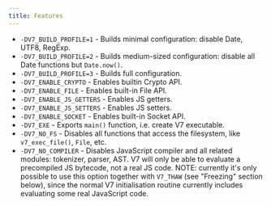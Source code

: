 ```yaml
---
title: Features
---
```


- `-DV7_BUILD_PROFILE=1` - Builds minimal configuration: disable Date, UTF8,
  RegExp.
- `-DV7_BUILD_PROFILE=2` - Builds medium-sized configuration: disable all Date
  functions but `Date.now()`.
- `-DV7_BUILD_PROFILE=3` - Builds full configuration.
- `-DV7_ENABLE_CRYPTO` - Enables builtin Crypto API.
- `-DV7_ENABLE_FILE` - Enables built-in File API.
- `-DV7_ENABLE_JS_GETTERS` - Enables JS getters.
- `-DV7_ENABLE_JS_SETTERS` - Enables JS setters.
- `-DV7_ENABLE_SOCKET` - Enables built-in Socket API.
- `-DV7_EXE` - Exports `main()` function, i.e. create V7 executable.
- `-DV7_NO_FS` - Disables all functions that access the filesystem, like
  `v7_exec_file()`, `File`, etc.
- `-DV7_NO_COMPILER` - Disables JavaScript compiler and all related modules:
  tokenizer, parser, AST. V7 will only be able to evaluate a precompiled JS
  bytecode, not a real JS code. NOTE: currently it's only possible to use this
  option together with `V7_THAW` (see "Freezing" section below), since the normal
  V7 initialisation routine currently includes evaluating some real JavaScript
  code.
